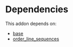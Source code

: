 # Dependencies

This addon depends on:

- [base](https://github.com/bringout/oca-ocb-core/tree/5d1ce43101a4d83b4ac660942e4a7a462823262f/odoo-bringout-oca-ocb-base)
- [order_line_sequences](https://github.com/bringout/cybrosys/tree/d5ccb3ed29f190710eb6f395d43e9db278746f19/odoo-bringout-cybrosys-order_line_sequences)
